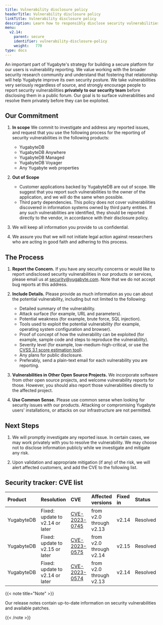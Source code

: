 ```yaml
---
title: Vulnerability disclosure policy
headerTitle: Vulnerability disclosure policy
linkTitle: Vulnerability disclosure policy
description: Learn how to responsibly disclose security vulnerabilities to Yugabyte
menu:
  v2.14:
    parent: secure
    identifier: vulnerability-disclosure-policy
    weight:   770
type: docs
---
```


An important part of Yugabyte's strategy for building a secure platform for our users is vulnerability reporting. We value working with the broader security research community and understand that fostering that relationship will help Yugabyte improve its own security posture. We take vulnerabilities very seriously regardless of source, and strongly encourage people to report security vulnerabilities **privately to our security team** before disclosing them in a public forum. Our goal is to surface vulnerabilities and resolve them privately before they can be exploited.

## Our Commitment

1. **In scope** We commit to investigate and address any reported issues, and request that you use the following process for the reporting of security vulnerabilities in the following products:

    * YugabyteDB
    * YugabyteDB Anywhere
    * YugabyteDB Managed
    * YugabyteDB Voyager
    * Any Yugabyte web properties

1. **Out of Scope**

    * Customer applications backed by YugabyteDB are out of scope. We suggest that you report such vulnerabilities to the owner of the application, and we will do the same when possible.
    * Third party dependencies. This policy does not cover vulnerabilities discovered in information systems owned by third party entities.  If any such vulnerabilities are identified, they should be reported directly to the vendor, in accordance with their disclosure policy.

1. We will keep all information you provide to us confidential.

1. We assure you that we will not initiate legal action against researchers who are acting in good faith and adhering to this process.

## The Process

1. **Report the Concern.** If you have any security concerns or would like to report undisclosed security vulnerabilities in our products or services, please email us at [security@yugabyte.com](mailto:security@yugabyte.com). Note that we do not accept bug reports at this address.

1. **Include Details.** Please provide as much information as you can about the potential vulnerability, including but not limited to the following:

    * Detailed summary of the vulnerability.
    * Attack surface (for example, URL and parameters).
    * Potential weakness (for example, brute force, SQL injection).
    * Tools used to exploit the potential vulnerability (for example, operating system configuration and browser).
    * Proof of concept of how the vulnerability can be exploited (for example, sample code and steps to reproduce the vulnerability).
    * Severity level (for example, low-medium-high-critical, or use the [CVSS 3.1 score estimation tool](https://www.first.org/cvss/user-guide)).
    * Any plans for public disclosure.
    * Preferably, send a plain-text email for each vulnerability you are reporting.

1. **Vulnerabilities in Other Open Source Projects.** We incorporate software from other open source projects, and welcome vulnerability reports for those. However, you should also report those vulnerabilities directly to the affected project.

1. **Use Common Sense.** Please use common sense when looking for security issues with our products. Attacking or compromising Yugabyte users' installations, or attacks on our infrastructure are not permitted.

## Next Steps

1. We will promptly investigate any reported issue. In certain cases, we may work privately with you to resolve the vulnerability. We may choose not to disclose information publicly while we investigate and mitigate any risk.

1. Upon validation and appropriate mitigation (if any) of the risk, we will alert affected customers, and add the CVE to the following list.

## Security tracker: CVE list

| Product | Resolution | CVE | Affected versions | Fixed in | Status |
| :------ | :--------- | :-- | :---------------- | :------- | :----- |
| YugabyteDB | Fixed: update to v2.14 or later | [CVE-2023-0745](https://www.cve.org/CVERecord?id=CVE-2023-0745) | from v2.0 through v2.13 | v2.14 | Resolved |
| YugabyteDB | Fixed: update to v2.15 or later | [CVE-2023-0575](https://www.cve.org/CVERecord?id=CVE-2023-0575) | from v2.0 through v2.14 | v2.15 | Resolved |
| YugabyteDB | Fixed: update to v2.14 or later | [CVE-2023-0574](https://www.cve.org/CVERecord?id=CVE-2023-0574) | from v2.0 through v2.13 | v2.14 | Resolved |

{{< note title="Note" >}}

Our release notes contain up-to-date information on security vulnerabilities and available patches.

{{< /note >}}
